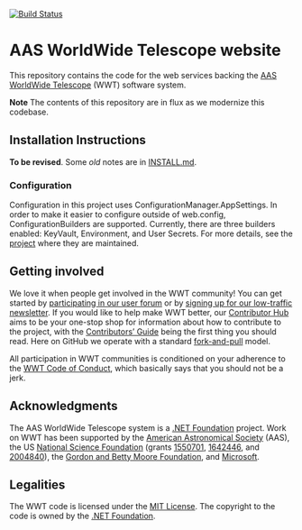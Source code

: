 [![Build Status](https://dev.azure.com/aasworldwidetelescope/WWT/_apis/build/status/WorldWideTelescope.wwt-website?branchName=master)](https://dev.azure.com/aasworldwidetelescope/WWT/_build/latest?definitionId=20&branchName=master)

# AAS WorldWide Telescope website

This repository contains the code for the web services backing the
[AAS](https://aas.org/) [WorldWide
Telescope](https://worldwidetelescope.org/home) (WWT) software system.

**Note** The contents of this repository are in flux as we modernize this
codebase.


## Installation Instructions

**To be revised**. Some *old* notes are in [INSTALL.md](./INSTALL.md).

### Configuration
Configuration in this project uses ConfigurationManager.AppSettings. In order to make
it easier to configure outside of web.config, ConfigurationBuilders are supported.
Currently, there are three builders enabled: KeyVault, Environment, and User Secrets.
For more details, see the [project](https://github.com/aspnet/MicrosoftConfigurationBuilders#config-builders-in-this-project)
where they are maintained.


## Getting involved

We love it when people get involved in the WWT community! You can get started by
[participating in our user forum][forum] or by [signing up for our low-traffic
newsletter][newsletter]. If you would like to help make WWT better, our
[Contributor Hub] aims to be your one-stop shop for information about how to
contribute to the project, with the [Contributors’ Guide] being the first thing
you should read. Here on GitHub we operate with a standard [fork-and-pull]
model.

[forum]: https://wwt-forum.org/
[newsletter]: https://bit.ly/wwt-signup
[Contributor Hub]: https://worldwidetelescope.github.io/
[Contributors’ Guide]: https://worldwidetelescope.github.io/contributing/
[fork-and-pull]: https://help.github.com/en/articles/about-collaborative-development-models

All participation in WWT communities is conditioned on your adherence to the
[WWT Code of Conduct], which basically says that you should not be a jerk.

[WWT Code of Conduct]: https://worldwidetelescope.github.io/code-of-conduct/


## Acknowledgments

The AAS WorldWide Telescope system is a [.NET Foundation] project. Work on WWT
has been supported by the [American Astronomical Society] (AAS), the US
[National Science Foundation] (grants [1550701], [1642446], and [2004840]), the [Gordon
and Betty Moore Foundation], and [Microsoft].

[American Astronomical Society]: https://aas.org/
[.NET Foundation]: https://dotnetfoundation.org/
[National Science Foundation]: https://www.nsf.gov/
[1550701]: https://www.nsf.gov/awardsearch/showAward?AWD_ID=1550701
[1642446]: https://www.nsf.gov/awardsearch/showAward?AWD_ID=1642446
[2004840]: https://www.nsf.gov/awardsearch/showAward?AWD_ID=2004840
[Gordon and Betty Moore Foundation]: https://www.moore.org/
[Microsoft]: https://www.microsoft.com/


## Legalities

The WWT code is licensed under the [MIT License]. The copyright to the code is
owned by the [.NET Foundation].

[MIT License]: https://opensource.org/licenses/MIT
